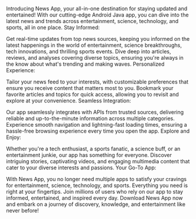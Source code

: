Introducing News App, your all-in-one destination for staying updated and entertained! With our cutting-edge Android Java app, you can dive into the latest news and trends across entertainment, science, technology, and sports, all in one place. Stay Informed:

Get real-time updates from top news sources, keeping you informed on the latest happenings in the world of entertainment, science breakthroughs, tech innovations, and thrilling sports events. Dive deep into articles, reviews, and analyses covering diverse topics, ensuring you're always in the know about what's trending and making waves. Personalized Experience:

Tailor your news feed to your interests, with customizable preferences that ensure you receive content that matters most to you. Bookmark your favorite articles and topics for quick access, allowing you to revisit and explore at your convenience. Seamless Integration:

Our app seamlessly integrates with APIs from trusted sources, delivering reliable and up-to-the-minute information across multiple categories. Experience smooth navigation and lightning-fast loading times, ensuring a hassle-free browsing experience every time you open the app. Explore and Enjoy:

Whether you're a tech enthusiast, a sports fanatic, a science buff, or an entertainment junkie, our app has something for everyone. Discover intriguing stories, captivating videos, and engaging multimedia content that cater to your diverse interests and passions. Your Go-To App:

With News App, you no longer need multiple apps to satisfy your cravings for entertainment, science, technology, and sports. Everything you need is right at your fingertips. Join millions of users who rely on our app to stay informed, entertained, and inspired every day. Download News App now and embark on a journey of discovery, knowledge, and entertainment like never before!
